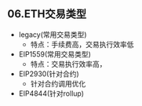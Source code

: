 ## 06.ETH交易类型

* legacy(常用交易类型)
  * 特点：手续费高，交易执行效率低
* EIP1559(常用交易类型)
  * 特点：交易执行效率高，
* EIP2930(针对合约)
  * 针对合约调用优化
* EIP4844(针对rollup)




